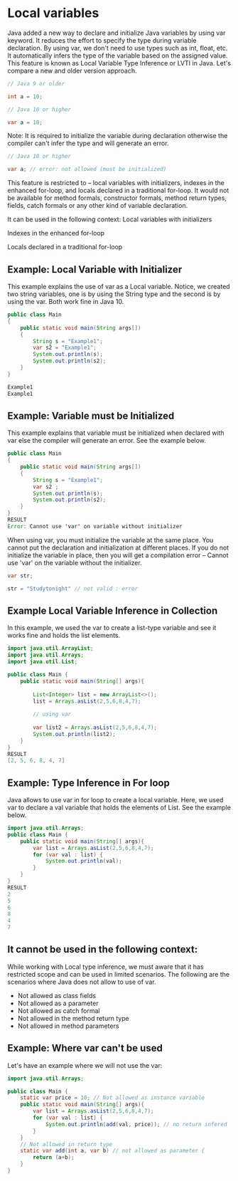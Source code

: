 # Local variables

Java added a new way to declare and initialize Java variables by using var keyword. It reduces the effort to specify the type during variable declaration. By using var, we don't need to use types such as int, float, etc. It automatically infers the type of the variable based on the assigned value. This feature is known as Local Variable Type Inference or LVTI in Java. Let's compare a new and older version approach.

```java
// Java 9 or older

int a = 10; 

// Java 10 or higher

var a = 10;
```

Note: It is required to initialize the variable during declaration otherwise the compiler can't infer the type and will generate an error.

```java
// Java 10 or higher

var a; // error: not allowed (must be initialized)
```

This feature is restricted to – local variables with initializers, indexes in the enhanced for-loop, and locals declared in a traditional for-loop. It would not be available for method formals, constructor formals, method return types, fields, catch formals or any other kind of variable declaration.

It can be used in the following context:
Local variables with initializers

Indexes in the enhanced for-loop

Locals declared in a traditional for-loop

## Example: Local Variable with Initializer

This example explains the use of var as a Local variable. Notice, we created two string variables, one is by using the String type and the second is by using the var. Both work fine in Java 10.

```java
public class Main
{
	public static void main(String args[])
	{  
		String s = "Example1";
		var s2 = "Example1";  
		System.out.println(s);  
		System.out.println(s2);
	}
}

Example1
Example1
```

## Example: Variable must be Initialized

This example explains that variable must be initialized when declared with var else the compiler will generate an error. See the example below.

```java
public class Main
{
	public static void main(String args[])
	{  
		String s = "Example1";
		var s2 ;
		System.out.println(s);  
		System.out.println(s2);
	}
}
RESULT
Error: Cannot use 'var' on variable without initializer
```

When using var, you must initialize the variable at the same place. You cannot put the declaration and initialization at different places. If you do not initialize the variable in place, then you will get a compilation error – Cannot use 'var' on the variable without the initializer.

```java
var str;

str = "Studytonight" // not valid : error
```

## Example Local Variable Inference in Collection

In this example, we used the var to create a list-type variable and see it works fine and holds the list elements.

```java
import java.util.ArrayList;
import java.util.Arrays;
import java.util.List;

public class Main {  
	public static void main(String[] args){
		
		List<Integer> list = new ArrayList<>();
		list = Arrays.asList(2,5,6,8,4,7);
		
		// using var
		
		var list2 = Arrays.asList(2,5,6,8,4,7);
		System.out.println(list2);
	}
}
RESULT
[2, 5, 6, 8, 4, 7]
```

## Example: Type Inference in For loop

Java allows to use var in for loop to create a local variable. Here, we used var to declare a val variable that holds the elements of List. See the example below.

```java
import java.util.Arrays;
public class Main {  
	public static void main(String[] args){
		var list = Arrays.asList(2,5,6,8,4,7);
		for (var val : list) {
			System.out.println(val);
		}
	}
}
RESULT
2
5
6
8
4
7

```

## It cannot be used in the following context:

While working with Local type inference, we must aware that it has restricted scope and can be used in limited scenarios. The following are the scenarios where Java does not allow to use of var.

- Not allowed as class fields
- Not allowed as a parameter
- Not allowed as catch formal
- Not allowed in the method return type
- Not allowed in method parameters

## Example: Where var can't be used
Let's have an example where we will not use the var:

```java
import java.util.Arrays;

public class Main {  
	static var price = 10; // Not allowed as instance variable
	public static void main(String[] args){
		var list = Arrays.asList(2,5,6,8,4,7);
		for (var val : list) {
			System.out.println(add(val, price)); // no return infered
		}
	}
	// Not allowed in return type
	static var add(int a, var b) // not allowed as parameter {
		return (a+b);
	}
}
```
